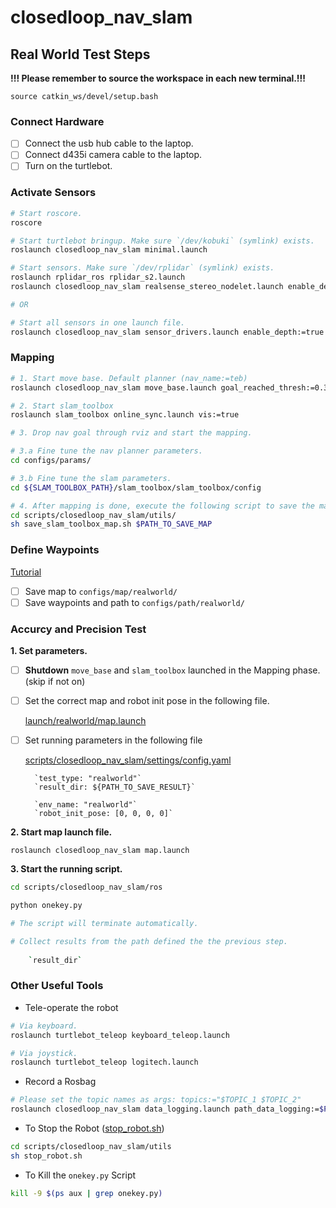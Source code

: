 # closedloop_nav_slam

## Real World Test Steps

**!!! Please remember to source the workspace in each new terminal.!!!**
    
    source catkin_ws/devel/setup.bash

### Connect Hardware
- [ ] Connect the usb hub cable to the laptop.
- [ ] Connect d435i camera cable to the laptop.
- [ ] Turn on the turtlebot.

### Activate Sensors
```bash
# Start roscore.
roscore

# Start turtlebot bringup. Make sure `/dev/kobuki` (symlink) exists.
roslaunch closedloop_nav_slam minimal.launch

# Start sensors. Make sure `/dev/rplidar` (symlink) exists.
roslaunch rplidar_ros rplidar_s2.launch
roslaunch closedloop_nav_slam realsense_stereo_nodelet.launch enable_depth:=true # d435i

# OR

# Start all sensors in one launch file.
roslaunch closedloop_nav_slam sensor_drivers.launch enable_depth:=true
```

### Mapping
```bash
# 1. Start move base. Default planner (nav_name:=teb)
roslaunch closedloop_nav_slam move_base.launch goal_reached_thresh:=0.3

# 2. Start slam_toolbox
roslaunch slam_toolbox online_sync.launch vis:=true

# 3. Drop nav goal through rviz and start the mapping.

# 3.a Fine tune the nav planner parameters.
cd configs/params/

# 3.b Fine tune the slam parameters.
cd ${SLAM_TOOLBOX_PATH}/slam_toolbox/slam_toolbox/config

# 4. After mapping is done, execute the following script to save the map.
cd scripts/closedloop_nav_slam/utils/
sh save_slam_toolbox_map.sh $PATH_TO_SAVE_MAP

```

### Define Waypoints
[Tutorial](README.md)

- [ ] Save map to `configs/map/realworld/`
- [ ] Save waypoints and path to `configs/path/realworld/`

### Accurcy and Precision Test
**1. Set parameters.**
- [ ] **Shutdown** `move_base` and `slam_toolbox` launched in the Mapping phase. (skip if not on)
- [ ] Set the correct map and robot init pose in the following file.

    [launch/realworld/map.launch](launch/realworld/map.launch)

- [ ] Set running parameters in the following file

    [scripts/closedloop_nav_slam/settings/config.yaml](scripts/closedloop_nav_slam/settings/config.yaml)

        `test_type: "realworld"`
        `result_dir: ${PATH_TO_SAVE_RESULT}`

        `env_name: "realworld"`
        `robot_init_pose: [0, 0, 0, 0]`

**2. Start map launch file.**

    roslaunch closedloop_nav_slam map.launch

**3. Start the running script.**
```bash
cd scripts/closedloop_nav_slam/ros

python onekey.py

# The script will terminate automatically.

# Collect results from the path defined the the previous step.
    
    `result_dir`
```

### Other Useful Tools
- Tele-operate the robot
```bash
# Via keyboard.
roslaunch turtlebot_teleop keyboard_teleop.launch

# Via joystick.
roslaunch turtlebot_teleop logitech.launch
```
- Record a Rosbag
```bash
# Please set the topic names as args: topics:="$TOPIC_1 $TOPIC_2"
roslaunch closedloop_nav_slam data_logging.launch path_data_logging:=$PATH_TO_SAVE_ROSBAGS
```

- To Stop the Robot ([stop_robot.sh](scripts/closedloop_nav_slam/utils/stop_robot.sh))

```bash
cd scripts/closedloop_nav_slam/utils
sh stop_robot.sh
```

- To Kill the `onekey.py` Script
```bash
kill -9 $(ps aux | grep onekey.py)
```
